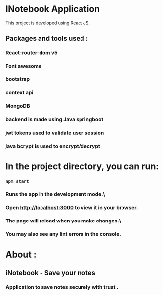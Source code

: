 # INotebook Application

This project is developed using React JS.

## Packages and tools used :

### React-router-dom v5
### Font awesome 
### bootstrap 
### context api
### MongoDB 
### backend is made using Java springboot
### jwt tokens used to validate user session
### java bcrypt is used to encrypt/decrypt

#
# In the project directory, you can run:

### `npm start`

### Runs the app in the development mode.\
### Open [http://localhost:3000](http://localhost:3000) to view it in your browser.

### The page will reload when you make changes.\
### You may also see any lint errors in the console.


# About :

## iNotebook - Save your notes

### Application to save notes securely with trust . 
